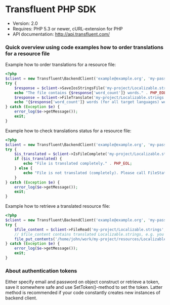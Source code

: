 Transfluent PHP SDK
==============================

  * Version: 2.0
  * Requires: PHP 5.3 or newer, cURL-extension for PHP
  * API documentation: http://api.transfluent.com/

### Quick overview using code examples how to order translations for a resource file ###

Example how to order translations for a resource file:
```php
<?php
$client = new Transfluent\BackendClient('example@example.org', 'my-password');
try {
    $response = $client->SaveIosStringsFile('my-project/Localizable.strings', 1, '/home/john/work/my-project/resources/Localizable.strings');
    echo "The file contains {$response['word_count']} words." . PHP_EOL;
    $response = $client->FileTranslate('my-project/Localizable.strings', 1, array(11), 'This is description of My-project etc.', 'http://www.example.org/callback-me.php', BackendClient::LEVEL_PRO_PROOF_READ);
    echo "{$response['word_count']} words (for all target languages) were ordered." . PHP_EOL;
} catch (Exception $e) {
    error_log($e->getMessage());
    exit;
}
```

Example how to check translations status for a resource file:
```php
<?php
$client = new Transfluent\BackendClient('example@example.org', 'my-password');
try {
    $is_translated = $client->IsFileComplete('my-project/Localizable.strings', 11);
    if ($is_translated) {
        echo "File is translated completely." . PHP_EOL;
    } else {
        echo "File is not translated (completely). Please call FileStatus to check precise translation progress." . PHP_EOL;
    }
} catch (Exception $e) {
    error_log($e->getMessage());
    exit;
}
```

Example how to retrieve a translated resource file:
```php
<?php
$client = new Transfluent\BackendClient('example@example.org', 'my-password');
try {
    $file_content = $client->FileRead('my-project/Localizable.strings', 11);
    // $file_content contains translated Localizable.strings, e.g. you can save it:
    file_put_contents('/home/john/work/my-project/resources/Localizable-Finnish.strings', $file_content);
} catch (Exception $e) {
    error_log($e->getMessage());
    exit;
}
```

### About authentication tokens ###
Either specify email and password on object construct or retrieve a token, save it somewhere safe and use SetToken()-method to set the token. Latter method is recommended if your code constantly creates new instances of backend client.
